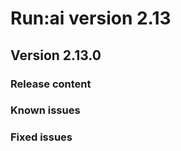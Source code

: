 # Run:ai version 2.13

## Version 2.13.0

### Release content

<!-- RUN-9024/9027 Ray Support - schedule and support of Ray Jobs -->

<!-- RUN-9312/9313 Projects V2 -->

<!-- RUN-9359/9360 Incorporating Node Pools in Workspaces -->

<!-- RUN-9651/9652 Schedule and support of Elastic Jobs (Spark) -->

<!-- RUN-9960/9961 Per node-pool GPU placement strategy -->

<!-- RUN-8453/8454 Technical documentation of 'Projects new parameters and options'  -->

<!-- RUN-8789/8926 Integrate and certify DeepSpeed to be used with Run:ai (multi pod using open-mpi) -->

<!-- RUN-8748/8958 WANDB-SWEEP & Run.ai integration -->

<!-- RUN-8891/8959 Comet integration in workspace -->
### Known issues

### Fixed issues
